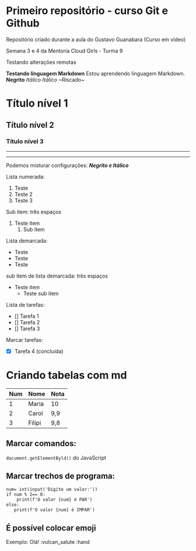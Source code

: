 # Primeiro repositório - curso Git e Github

 Repositório criado durante a aula do Gustavo Guanabara (Curso em vídeo)

 Semana 3 e 4 da Mentoria Cloud Girls - Turma 9
 
 Testando alterações remotas


**Testando linguagem Markdown**
Estou aprendendo linguagem Markdown.
**Negrito**
*Itálico*
_Itálico_
~Riscado~
# Título nível 1
## Título nível 2 
### Título nível 3
---
***
Podemos misturar configurações:
**_Negrito e Itálico_**

Lista numerada:
1. Teste
1. Teste 2
1. Teste 3

Sub item: três espaços
1. Teste item
   1. Sub item

Lista demarcada:
* Teste
* Teste
* Teste

sub item de lista demarcada: três espaços
* Teste item
   * Teste sub item

Lista de tarefas:
- [] Tarefa 1
- [] Tarefa 2
- [] Tarefa 3

Marcar tarefas:
- [x] Tarefa 4 (concluída)

# Criando tabelas com md
Num | Nome | Nota
---|---|---
1 | Maria | 10
2 | Carol | 9,9
3 | Filipi | 9,8

## Marcar comandos:
`document.getElementByld()` do JavaScript

## Marcar trechos de programa:
```
num= int(input('Digite um valor:'))
if num % 2== 0:
    print(f'O valor {num} é PAR')
else:
   print(f'O valor {num} é IMPAR')
```
## É possível colocar emoji
Exemplo: Olá! :vulcan_salute :hand
